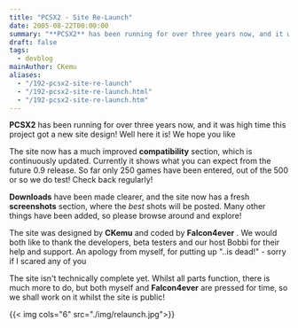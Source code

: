 ```yaml
---
title: "PCSX2 - Site Re-Launch"
date: 2005-08-22T00:00:00
summary: "**PCSX2** has been running for over three years now, and it was high time this project got a new site design!"
draft: false
tags:
  - devblog
mainAuthor: CKemu
aliases:
  - "/192-pcsx2-site-re-launch"
  - "/192-pcsx2-site-re-launch.html"
  - "/192-pcsx2-site-re-launch.htm"
---
```



**PCSX2** has been running for over three years now, and it was high
time this project got a new site design! Well here it is! We hope you
like

The site now has a much improved **compatibility** section, which is
continuously updated. Currently it shows what you can expect from the
future 0.9 release. So far only 250 games have been entered, out of the
500 or so we do test! Check back regularly!

**Downloads** have been made clearer, and the site now has a fresh
**screenshots** section, where the *best* shots will be posted. Many
other things have been added, so please browse around and explore!

The site was designed by **CKemu** and coded by **Falcon4ever** . We
would both like to thank the developers, beta testers and our host Bobbi
for their help and support. An apology from myself, for putting up
"..is dead!" - sorry if I scared any of you

The site isn't technically complete yet. Whilst all parts function,
there is much more to do, but both myself and **Falcon4ever** are
pressed for time, so we shall work on it whilst the site is public!

{{< img cols="6" src="./img/relaunch.jpg">}}

